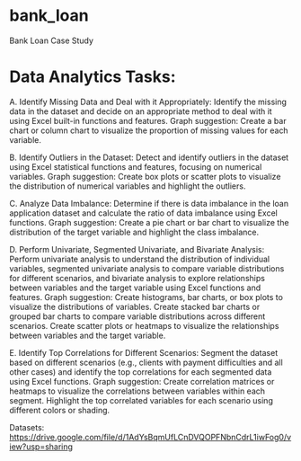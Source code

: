 # bank_loan
Bank Loan Case Study

# Data Analytics Tasks:

A. Identify Missing Data and Deal with it Appropriately: Identify the missing data in the dataset and decide on an appropriate method to deal with it using Excel built-in functions and features.
Graph suggestion: Create a bar chart or column chart to visualize the proportion of missing values for each variable.

B. Identify Outliers in the Dataset: Detect and identify outliers in the dataset using Excel statistical functions and features, focusing on numerical variables.
Graph suggestion: Create box plots or scatter plots to visualize the distribution of numerical variables and highlight the outliers.

C. Analyze Data Imbalance: Determine if there is data imbalance in the loan application dataset and calculate the ratio of data imbalance using Excel functions.
Graph suggestion: Create a pie chart or bar chart to visualize the distribution of the target variable and highlight the class imbalance.

D. Perform Univariate, Segmented Univariate, and Bivariate Analysis: Perform univariate analysis to understand the distribution of individual variables, segmented univariate analysis to compare variable distributions for different scenarios, and bivariate analysis to explore relationships between variables and the target variable using Excel functions and features.
Graph suggestion: Create histograms, bar charts, or box plots to visualize the distributions of variables. Create stacked bar charts or grouped bar charts to compare variable distributions across different scenarios. Create scatter plots or heatmaps to visualize the relationships between variables and the target variable.

E. Identify Top Correlations for Different Scenarios: Segment the dataset based on different scenarios (e.g., clients with payment difficulties and all other cases) and identify the top correlations for each segmented data using Excel functions.
Graph suggestion: Create correlation matrices or heatmaps to visualize the correlations between variables within each segment. Highlight the top correlated variables for each scenario using different colors or shading.

Datasets: https://drive.google.com/file/d/1AdYsBqmUfLCnDVQOPFNbnCdrL1iwFog0/view?usp=sharing

